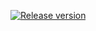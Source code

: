 <a href="https://github.com/guoyue2010-/lxmusic/releases"><img src="https://img.shields.io/github/release/guoyue2010-/lxmusic" alt="Release version"></a>
